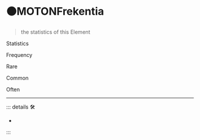 # 🟠<motor>MOTONFrekentia</motor>

> the statistics of this Element

Statistics

Frequency

Rare

Common

Often

---

<!-- =================================================== -->
<!-- =================================================== -->
<!-- =================================================== -->
<!-- =================================================== -->
<!-- =================================================== -->
::: details 🛠

-

:::
